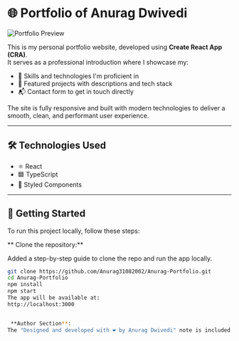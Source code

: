  # 🌐 Portfolio of Anurag Dwivedi
 
 ![Portfolio Preview](https://github.com/user-attachments/assets/dfeb7a87-e609-4ba9-a248-34c3994c9eaa)
 
 This is my personal portfolio website, developed using **Create React App (CRA)**.  
 It serves as a professional introduction where I showcase my:
 
 - 🌟 Skills and technologies I'm proficient in  
 - 🧩 Featured projects with descriptions and tech stack  
 - 📬 Contact form to get in touch directly
 
 The site is fully responsive and built with modern technologies to deliver a smooth, clean, and performant user experience.
 
 ---
 
 ## 🛠 Technologies Used
 
 - ⚛️ React  
 - 🟦 TypeScript  
 - 💅 Styled Components  
 
 ---
 
 ## 🚀 Getting Started
 
 To run this project locally, follow these steps:
 
**  Clone the repository:**

  Added a step-by-step guide to clone the repo and run the app locally.
 
 ```bash
 git clone https://github.com/Anurag31082002/Anurag-Portfolio.git
 cd Anurag-Portfolio
 npm install
 npm start
 The app will be available at:
 http://localhost:3000
 

  **Author Section**:
The "Designed and developed with ❤️ by Anurag Dwivedi" note is included in the "Author" section.
 
